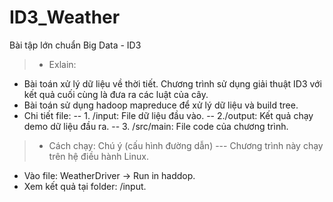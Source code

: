 # ID3_Weather
Bài tập lớn chuẩn Big Data - ID3
> + Exlain:
- Bài toán xử lý dữ liệu về thời tiết. Chương trình sử dụng giải thuật ID3 với kết quả cuối cùng là đưa ra các luật của cây.
- Bài toán sử dụng hadoop mapreduce để xử lý dữ liệu và build tree.
- Chi tiết file:
-- 1. /input: File dữ liệu đầu vào.
-- 2./output: Kết quả chạy demo dữ liệu đầu ra.
-- 3. /src/main: File code của chương trình.

> + Cách chạy: Chú ý (cấu hình đường dẫn) --- Chương trình này chạy trên hệ điều hành Linux.   
- Vào file: WeatherDriver -> Run in haddop.
- Xem kết quả tại folder: /input.
